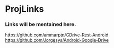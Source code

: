 # ProjLinks

### Links will be mentained here.
https://github.com/ammarptn/GDrive-Rest-Android
https://github.com/Jorgesys/Android-Google-Drive
